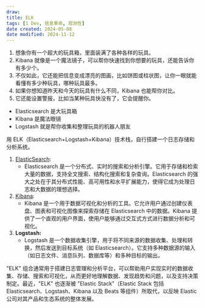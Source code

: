 ```yaml
---
draw:
title: ELK
tags: [1 Dev, 信息革命, 观测性]
date created: 2024-05-08
date modified: 2024-11-12
---
```


1. 想象你有一个超大的玩具箱，里面装满了各种各样的玩具。
2. Kibana 就像是一个魔法镜子，可以帮你快速找到你想要的玩具，还能告诉你有多少个。
3. 不仅如此，它还能把信息变成漂亮的图画，比如饼图或柱状图，让你一眼就能看懂有多少种玩具，哪种玩具最多。
4. 如果你想知道昨天和今天的玩具有什么不同，Kibana 也能帮你对比。
5. 它还能设置警报，比如当某种玩具快没有了，它会提醒你。

- Elasticsearch 是大玩具箱
- Kibana 是魔法眼镜
- Logstash 就是帮你收集和整理玩具的机器人朋友

<!-- more -->

用 ELK（Elasticsearch+Logstash+Kibana）技术栈，自行搭建一个日志存储和分析系统。

1. [ElasticSearch](ElasticSearch.md):
    - Elasticsearch 是一个分布式、实时的搜索和分析引擎。它用于存储和检索大量的数据，支持全文搜索、结构化搜索和复杂查询。Elasticsearch 的强大之处在于其分布式性能、高可用性和水平扩展能力，使得它成为处理日志和大数据的理想选择。
2. [Kibana](Kibana.md):
    - Kibana 是一个用于数据可视化和分析的工具。它允许用户通过创建仪表盘、图表和可视化图像来探索存储在 Elasticsearch 中的数据。Kibana 提供了一个直观的用户界面，使用户能够通过交互式方式进行数据分析和可视化。
3. **Logstash:**
    - Logstash 是一个数据收集引擎，用于将不同来源的数据收集、处理和转换，然后发送到目标系统（如 Elasticsearch）。它支持多种数据源的输入（如日志文件、消息队列、数据库等）和多种目标的输出。

"ELK" 组合通常用于搭建日志管理和分析平台，可以帮助用户实现实时的数据收集、存储、搜索和可视化，从而更好地理解数据、发现趋势和问题，以及支持决策制定。最近，"ELK" 也逐渐被 "Elastic Stack"（Elastic Stack 包括 Elasticsearch、Logstash、Kibana 以及 Beats 等组件）所取代，以反映 Elastic 公司对其产品和生态系统的整体发展。
